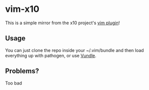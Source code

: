vim-x10
================
This is a simple mirror from the x10 project's [vim
plugin](http://x10.svn.sourceforge.net/viewvc/x10/trunk/x10.common/contrib/vim/)!

Usage
-----
You can just clone the repo inside your ~/.vim/bundle and then load everything
up with pathogen, or use [Vundle](https://github.com/gmarik/vundle).

Problems?
---------
Too bad
